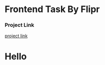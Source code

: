 # Frontend Task By Flipr


### Project Link
<a href="https://flipr-task-av.vercel.app/">project link</a>
<h1>Hello</h1>

